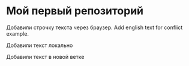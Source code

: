 # Мой первый репозиторий

Добавили строчку текста через браузер. Add english text  for conflict example.

Добавили текст локально

Добавили текст в новой ветке